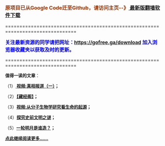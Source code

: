<h3><font color="#993300"> 原项目已从Google Code迁至Github，请访问主页--》<a href="http://leapc.zym9.net/" target="_blank"> 最新版翻墙软件下载</a></font></h3>
<p>===============================================================================</p>
<font color="blue" size="3"><strong>关注最新资源的同学请把网址：<font color="#993300"><a href="https://gofree.ga/download" target="_blank">https://gofree.ga/download</a> </font>加入浏览器收藏夹以获取及时的更新。</strong></font>
<p>===============================================================================</p>
<p><strong>值得一读的文章</strong>：</p>
<p>（1）<strong><a href="http://www.letfreesky.tk/go/truth" target="_blank"> 视频:真相报道（一）</a>；</strong></p>
<p>（2）<strong><a href="http://www.letfreesky.tk/go/reading" target="_blank">【藏经阁】</a>；</strong></p>
<p>（3）<strong><a href="http://www.letfreesky.tk/go/biology" target="_blank">视频:从分子生物学研究看生命的起源</a>；</strong></p>
<p>（4）<strong><a href="http://www.letfreesky.tk/go/discovery" target="_blank">探究史前文明之谜</a>；</strong></p>
<p>（5）<strong><a href="http://www.letfreesky.tk/go/moon" target="_blank">一轮明月是谁造？</a>；</strong></p>
<p><strong><a href="https://gofree.ga/freesky" target="_blank">点此继续阅读更多……</a></strong></p>
